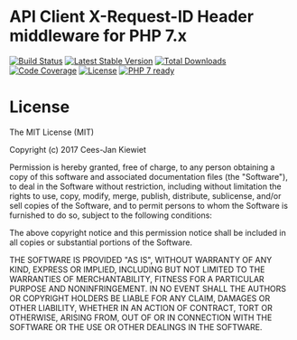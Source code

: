 # API Client X-Request-ID Header middleware for PHP 7.x

[![Build Status](https://travis-ci.org/php-api-clients/middleware-request-id.svg?branch=master)](https://travis-ci.org/php-api-clients/middleware-request-id)
[![Latest Stable Version](https://poser.pugx.org/api-clients/middleware-request-id/v/stable.png)](https://packagist.org/packages/api-clients/middleware-request-id)
[![Total Downloads](https://poser.pugx.org/api-clients/middleware-request-id/downloads.png)](https://packagist.org/packages/api-clients/middleware-request-id/stats)
[![Code Coverage](https://scrutinizer-ci.com/g/php-api-clients/middleware-request-id/badges/coverage.png?b=master)](https://scrutinizer-ci.com/g/php-api-clients/middleware-request-id/?branch=master)
[![License](https://poser.pugx.org/api-clients/middleware-request-id/license.png)](https://packagist.org/packages/api-clients/middleware-request-id)
[![PHP 7 ready](http://php7ready.timesplinter.ch/php-api-clients/middleware-request-id/badge.svg)](https://appveyor-ci.org/php-api-clients/middleware-request-id)

# License

The MIT License (MIT)

Copyright (c) 2017 Cees-Jan Kiewiet

Permission is hereby granted, free of charge, to any person obtaining a copy
of this software and associated documentation files (the "Software"), to deal
in the Software without restriction, including without limitation the rights
to use, copy, modify, merge, publish, distribute, sublicense, and/or sell
copies of the Software, and to permit persons to whom the Software is
furnished to do so, subject to the following conditions:

The above copyright notice and this permission notice shall be included in all
copies or substantial portions of the Software.

THE SOFTWARE IS PROVIDED "AS IS", WITHOUT WARRANTY OF ANY KIND, EXPRESS OR
IMPLIED, INCLUDING BUT NOT LIMITED TO THE WARRANTIES OF MERCHANTABILITY,
FITNESS FOR A PARTICULAR PURPOSE AND NONINFRINGEMENT. IN NO EVENT SHALL THE
AUTHORS OR COPYRIGHT HOLDERS BE LIABLE FOR ANY CLAIM, DAMAGES OR OTHER
LIABILITY, WHETHER IN AN ACTION OF CONTRACT, TORT OR OTHERWISE, ARISING FROM,
OUT OF OR IN CONNECTION WITH THE SOFTWARE OR THE USE OR OTHER DEALINGS IN THE
SOFTWARE.
